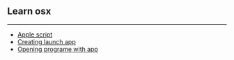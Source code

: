 ## Learn osx  
- - - -  
- [Apple script](apple-script.md)  
- [Creating launch app](create-lunch-app.md)  
- [Opening programe with app](open-programe-with-app.md)  


